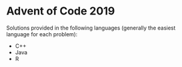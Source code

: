 # Advent of Code 2019

Solutions provided in the following languages (generally the easiest language for each problem):

* C++
* Java
* R
